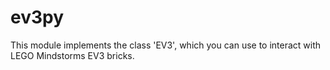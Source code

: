ev3py
=====

This module implements the class 'EV3', which you can use to interact  with LEGO Mindstorms EV3 bricks.
